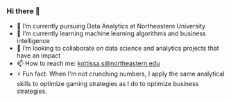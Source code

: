 ### Hi there 👋

<!--
**S-Kottissa/S-Kottissa** is a ✨ _special_ ✨ repository because its `README.md` (this file) appears on your GitHub profile.
-->

- 🔭 I’m currently pursuing Data Analytics at Northeastern University
- 🌱 I’m currently learning machine learning algorithms and business intelligence
- 👯 I’m looking to collaborate on data science and analytics projects that have an impact
- 📫 How to reach me: kottissa.s@northeastern.edu
- ⚡ Fun fact: When I'm not crunching numbers, I apply the same analytical skills to optimize gaming strategies as I do to optimize business strategies.
